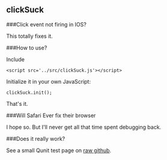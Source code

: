 clickSuck
---------

###Click event not firing in IOS?

This totally fixes it. 

###How to use?

Include 

    <script src='../src/clickSuck.js'></script>

Initialize it in your own JavaScript:

    clickSuck.init();

That's it.

###Will Safari Ever fix their browser

I hope so. But I'll never get all that time spent debugging back. 

###Does it really work?

See a small Qunit test page on 
<a href="https://rawgit.com/tevko/clickSuck/master/test/browser.html" 
  target="_blank" title="opens in new tab or window">raw github</a>.
